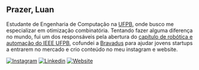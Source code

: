 ## Prazer, Luan

Estudante de Engenharia de Computação na [UFPB](http://ci.ufpb.br/), onde busco me especializar em otimização combinatória. Tentando fazer alguma diferença no mundo, fui um dos responsáveis pela abertura do [capítulo de robótica e automação do IEEE UFPB](https://www.instagram.com/rasufpb/), cofundei a [Bravadus](https://bravadus.com.br/) para ajudar jovens startups a entrarem no mercado e crio conteúdo no meu instagram e website.

[![Instagram](https://img.shields.io/badge/-Instagram-333333?style=flat&logo=instagram)](https://www.instagram.com/lenildoluan/)
[![Linkedin](https://img.shields.io/badge/-Linkedin-333333?style=flat&logo=Linkedin)](https://www.linkedin.com/in/lenildoluan/)
[![Website](https://img.shields.io/badge/-Website-333333?style=flat&logo=google-chrome)](https://lenildoluan.com/)
